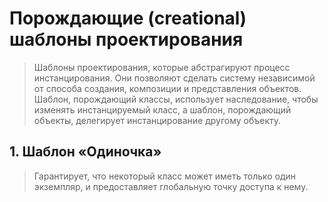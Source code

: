 # Порождающие (creational) шаблоны проектирования

> Шаблоны проектирования, которые абстрагируют процесс инстанцирования. Они позволяют сделать систему независимой от способа создания, композиции и представления объектов. Шаблон, порождающий классы, использует наследование, чтобы изменять инстанцируемый класс, а шаблон, порождающий объекты, делегирует инстанцирование другому объекту.

## 1. Шаблон «Одиночка»

> Гарантирует, что некоторый класс может иметь только один экземпляр, и предоставляет глобальную точку доступа к нему.

